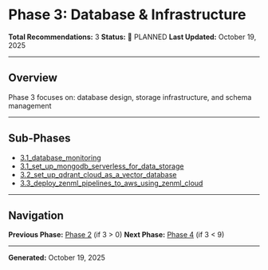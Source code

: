# Phase 3: Database & Infrastructure

**Total Recommendations:** 3
**Status:** 🔵 PLANNED
**Last Updated:** October 19, 2025

---

## Overview

Phase 3 focuses on: database design, storage infrastructure, and schema management

---

## Sub-Phases

- [3.1_database_monitoring](3.1_database_monitoring/README.md)
- [3.1_set_up_mongodb_serverless_for_data_storage](3.1_set_up_mongodb_serverless_for_data_storage/README.md)
- [3.2_set_up_qdrant_cloud_as_a_vector_database](3.2_set_up_qdrant_cloud_as_a_vector_database/README.md)
- [3.3_deploy_zenml_pipelines_to_aws_using_zenml_cloud](3.3_deploy_zenml_pipelines_to_aws_using_zenml_cloud/README.md)


---

## Navigation

**Previous Phase:** [Phase 2](../phase_2/PHASE_2_INDEX.md) (if 3 > 0)
**Next Phase:** [Phase 4](../phase_4/PHASE_4_INDEX.md) (if 3 < 9)

---

**Generated:** October 19, 2025
